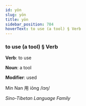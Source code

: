 ```yaml
---
id: yön
slug: yön
title: yön
sidebar_position: 784
hoverText: to use (a tool) § Verb
---
```


### to use (a tool) § Verb

**Verb**: to use

**Noun**: a tool

**Modifier**: used

Min Nan 用 iōng /iɔŋ/

*Sino-Tibetan Language Family*